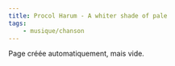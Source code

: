 ```yaml
---
title: Procol Harum - A whiter shade of pale
tags:
    - musique/chanson
---
```


Page créée automatiquement, mais vide.
